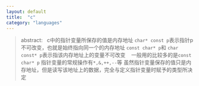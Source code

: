 ```yaml
---
layout: default
title:  "c"
category: "languages"
---
```

> abstract:
 
c中的指针变量所保存的值是内存地址
>    `char* const p`表示指针p不可改变，也就是始终指向同一个的内存地址
>    `const char* p`和 `char const* p`表示指该内存地址上的变量不可改变
>    一般用的比较多的是`const char* p`
>    指针变量的常规操作有`*,&,++,--`等
>    虽然指针变量保存的值只是内存地址，但是读写该地址上的数据，完全与定义指针变量时赋予的类型所决定
 
